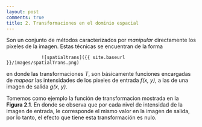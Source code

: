 ```yaml
---
layout: post
comments: true
title: 2. Transformaciones en el dominio espacial
---
```


Son un conjunto de métodos caracterizados por _manipular_ directamente los pixeles de la imagen. Estas técnicas se encuentran de la forma

                 ![spatialtrans]({{ site.baseurl }}/images/spatialTrans.png)

en donde las transformaciones _T_, son básicamente funciones encargadas de _mapear_ las intensidades de los pixeles de entrada _f(x, y)_, a las de una imagen de salida _g(x, y)_.

Tomemos como ejemplo la función de transformacion mostrada en la __Figura 2.1__. En donde se observa que por cada nivel de intensidad de la imagen de entrada, le corresponde el mismo valor en la imagen de salida, por lo tanto, el efecto que tiene esta transformación es nulo.
